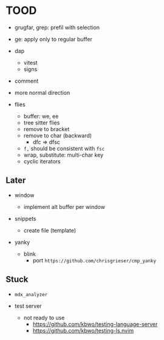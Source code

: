 # TOOD

- grugfar, grep: prefil with selection

- ge: apply only to regular buffer

- dap
    - vitest
    - signs

- comment

- more normal direction

- flies

  - buffer: we, ee
  - tree sitter flies
  - remove to bracket
  - remove to char (backward)
    - dfc => dfsc
  - `f,` should be consistent with `fsc`
  - wrap, substitute: multi-char key
  - cyclic iterators

## Later

- window

  - implement alt buffer per window

- snippets

  - create file (template)

- yanky

  - blink
    - port `https://github.com/chrisgrieser/cmp_yanky`

## Stuck

- `mdx_analyzer`

- test server
  - not ready to use
    - https://github.com/kbwo/testing-language-server
    - https://github.com/kbwo/testing-ls.nvim
